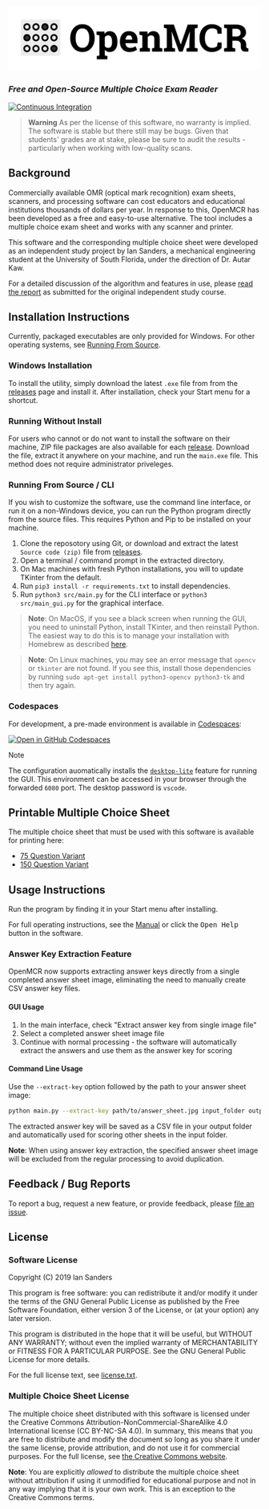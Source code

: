 ## ![OpenMCR](src/assets/wordmark.png)

### _Free and Open-Source Multiple Choice Exam Reader_

[![Continuous Integration](https://github.com/iansan5653/open-mcr/actions/workflows/continuous_integration.yml/badge.svg)](https://github.com/iansan5653/open-mcr/actions/workflows/continuous_integration.yml)

> **Warning**
> As per the license of this software, no warranty is implied. The software is
> stable but there still may be bugs. Given that students' grades are at stake,
> please be sure to audit the results - particularly when working with low-quality scans.

## Background

Commercially available OMR (optical mark recognition) exam sheets, scanners, and
processing software can cost educators and educational institutions thousands of
dollars per year. In response to this, OpenMCR has been developed as a free and
easy-to-use alternative. The tool includes a multiple choice exam sheet and
works with any scanner and printer.

This software and the
corresponding multiple choice sheet were developed as an independent study
project by Ian Sanders, a mechanical engineering student at the University of
South Florida, under the direction of Dr. Autar Kaw.

For a detailed discussion of the algorithm and features in use, please
[read the report](https://github.com/iansan5653/open-mcr-report/releases/tag/1.0.0)
as submitted for the original independent study course.

## Installation Instructions

Currently, packaged executables are only provided for Windows. For other operating
systems, see [Running From Source](#running-from-source--cli).

### Windows Installation

To install the utility, simply download the latest `.exe` file from from the
[releases](https://github.com/iansan5653/open-mcr/releases) page and
install it. After installation, check your Start menu for a shortcut.

### Running Without Install

For users who cannot or do not want to install the software on their machine,
ZIP file packages are also available for each [release](https://github.com/iansan5653/open-mcr/releases). Download the file,
extract it anywhere on your machine, and run the `main.exe` file. This method
does not require administrator priveleges.

### Running From Source / CLI

If you wish to customize the software, use the command line interface, or run it
on a non-Windows device, you can run the Python program directly from the source files. This
requires Python and Pip to be installed on your machine.

1. Clone the reposotory using Git, or download and extract the latest `Source code (zip)` file from
  [releases](https://github.com/iansan5653/open-mcr/releases).
2. Open a terminal / command prompt in the extracted directory.
3. On Mac machines with fresh Python installations, you will to update TKinter from the default.
4. Run `pip3 install -r requirements.txt` to install dependencies.
7. Run `python3 src/main.py` for the CLI interface or `python3 src/main_gui.py` for the graphical interface.

> **Note**: On MacOS, if you see a black screen when running the GUI, you need to uninstall Python, install TKinter, and
> then reinstall Python. The easiest way to do this is to manage your installation with Homebrew as described [here](https://apple.stackexchange.com/a/315121).

> **Note**: On Linux machines, you may see an error message that `opencv` or `tkinter` are not found.
> If you see this, install those dependencies by running `sudo apt-get install python3-opencv python3-tk` and then try again.

### Codespaces

For development, a pre-made environment is available in [Codespaces](https://github.com/features/codespaces):

[![Open in GitHub Codespaces](https://github.com/codespaces/badge.svg)](https://codespaces.new/iansan5653/open-mcr?quickstart=1)

> [!NOTE]
> The configuration auomatically installs the [`desktop-lite`](https://github.com/devcontainers/features/tree/main/src/desktop-lite)
> feature for running the GUI. This environment can be accessed in your browser through the forwarded `6080` port. The
> desktop password is `vscode`.

## Printable Multiple Choice Sheet

The multiple choice sheet that must be used with this software is available
for printing here:

* [75 Question Variant](https://github.com/iansan5653/open-mcr/raw/master/src/assets/multiple_choice_sheet_75q.pdf)
* [150 Question Variant](https://github.com/iansan5653/open-mcr/raw/master/src/assets/multiple_choice_sheet_150q.pdf)

## Usage Instructions

Run the program by finding it in your Start menu after installing.

For full operating instructions, see the [Manual](src/assets/manual.md) or
click the <kbd>Open Help</kbd> button in the software.

### Answer Key Extraction Feature

OpenMCR now supports extracting answer keys directly from a single completed answer sheet image, eliminating the need to manually create CSV answer key files.

#### GUI Usage
1. In the main interface, check "Extract answer key from single image file"
2. Select a completed answer sheet image file
3. Continue with normal processing - the software will automatically extract the answers and use them as the answer key for scoring

#### Command Line Usage
Use the `--extract-key` option followed by the path to your answer sheet image:

```bash
python main.py --extract-key path/to/answer_sheet.jpg input_folder output_folder
```

The extracted answer key will be saved as a CSV file in your output folder and automatically used for scoring other sheets in the input folder.

**Note**: When using answer key extraction, the specified answer sheet image will be excluded from the regular processing to avoid duplication.

## Feedback / Bug Reports

To report a bug, request a new feature, or provide feedback, please
[file an issue](https://github.com/iansan5653/open-mcr/issues/new).

## License

### Software License

Copyright (C) 2019 Ian Sanders

This program is free software: you can redistribute it and/or modify
it under the terms of the GNU General Public License as published by
the Free Software Foundation, either version 3 of the License, or
(at your option) any later version.

This program is distributed in the hope that it will be useful,
but WITHOUT ANY WARRANTY; without even the implied warranty of
MERCHANTABILITY or FITNESS FOR A PARTICULAR PURPOSE.  See the
GNU General Public License for more details.

For the full license text, see [license.txt](./license.txt).

### Multiple Choice Sheet License

The multiple choice sheet distributed with this software is licensed under the
Creative Commons Attribution-NonCommercial-ShareAlike 4.0 International license
(CC BY-NC-SA 4.0). In summary, this means that you are free to distribute and
modify the document so long as you share it under the same license, provide
attribution, and do not use it for commercial purposes. For the full license,
see
[the Creative Commons website](https://creativecommons.org/licenses/by-nc-sa/4.0/).

**Note**: You are explicitly _allowed_ to distribute the multiple choice sheet
without attribution if using it unmodified for educational purpose and not
in any way implying that it is your own work. This is an exception to the
Creative Commons terms. 
